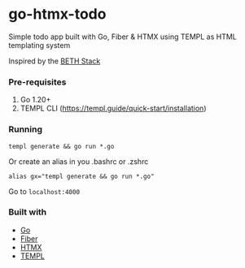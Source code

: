 # go-htmx-todo

Simple todo app built with Go, Fiber & HTMX using TEMPL as HTML templating system

Inspired by the [BETH Stack](https://github.com/ethanniser/the-beth-stack)

### Pre-requisites

1. Go 1.20+
2. TEMPL CLI (https://templ.guide/quick-start/installation)

### Running

```
templ generate && go run *.go
```

Or create an alias in you .bashrc or .zshrc

```
alias gx="templ generate && go run *.go"
```

Go to `localhost:4000`

### Built with

- [Go](https://go.dev/)
- [Fiber](https://docs.gofiber.io/)
- [HTMX](https://htmx.org/)
- [TEMPL](https://templ.guide/)
